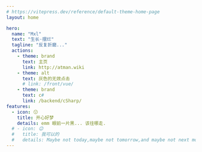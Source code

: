 ```yaml
---
# https://vitepress.dev/reference/default-theme-home-page
layout: home

hero:
  name: "Mxl"
  text: "生长·摆烂"
  tagline: "反复折磨..."
  actions:
    - theme: brand
      text: 主页
      link: http://atman.wiki
    - theme: alt
      text: 灰色的无效点击
      # link: /front/vue/
    - theme: brand
      text: c#
      link: /backend/cSharp/
features:
  - icon: 😗
    title: 开心好梦
    details: emm 眼前一片黑... 该往哪走.
  # - icon: 😉
  #   title: 我可以的
  #   details: Maybe not today,maybe not tomorrow,and maybe not next month.But only thing is true,i will be the champion one day.I promise.
---
```

